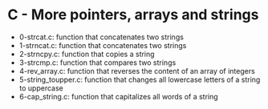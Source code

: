 # C - More pointers, arrays and strings
* 0-strcat.c: function that concatenates two strings
* 1-strncat.c: function that concatenates two strings
* 2-strncpy.c: function that copies a string
* 3-strcmp.c: function that compares two strings
* 4-rev_array.c: function that reverses the content of an array of integers
* 5-string_toupper.c: function that changes all lowercase letters of a string to uppercase
* 6-cap_string.c: function that capitalizes all words of a string
